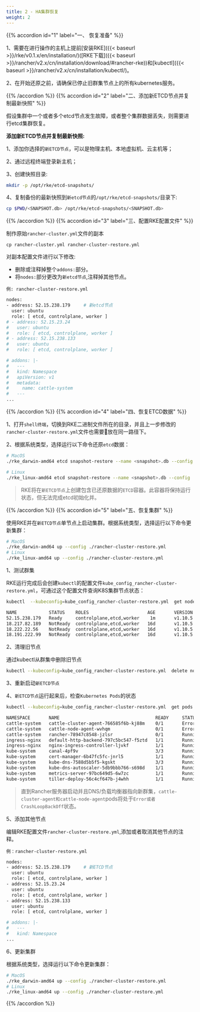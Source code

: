 ```yaml
---
title: 2 - HA集群恢复
weight: 2
---
```


{{% accordion id="1" label="一、 恢复准备" %}}

1、需要在进行操作的主机上提前[安装RKE]({{< baseurl >}}/rke/v0.1.x/en/installation/)([RKE下载]({{< baseurl >}}/rancher/v2.x/cn/installation/download/#rancher-rke))和[kubectl]({{< baseurl >}}/rancher/v2.x/cn/installation/kubectl/)。

2、在开始还原之前，请确保已停止旧群集节点上的所有kubernetes服务。

{{% /accordion %}}
{{% accordion id="2" label="二、添加新ETCD节点并复制最新快照" %}}

假设集群中一个或者多个etcd节点发生故障，或者整个集群数据丢失，则需要进行etcd集群恢复。

**添加新ETCD节点并复制最新快照:**

1、添加你选择的`新ETCD节点`，可以是物理主机、本地虚拟机、云主机等；

2、通过远程终端登录新主机；

3、创建快照目录:

```bash
mkdir -p /opt/rke/etcd-snapshots/
```

4、复制备份的最新快照到`新etcd节点`的`/opt/rke/etcd-snapshots/`目录下:

```bash
cp $PWD/<SNAPSHOT.db> /opt/rke/etcd-snapshots/<SNAPSHOT.db>
```

{{% /accordion %}}
{{% accordion id="3" label="三、配置RKE配置文件" %}}

制作原始`rancher-cluster.yml`文件的副本

`cp rancher-cluster.yml rancher-cluster-restore.yml`

对副本配置文件进行以下修改:

- 删除或注释掉整个`addons:`部分。
- 将`nodes:`部分更改为`新etcd节点`,注释掉其他节点。

`例: rancher-cluster-restore.yml`

```bash
nodes:
- address: 52.15.238.179     # 新etcd节点
  user: ubuntu
  role: [ etcd, controlplane, worker ]
# - address: 52.15.23.24
#   user: ubuntu
#   role: [ etcd, controlplane, worker ]
# - address: 52.15.238.133
#   user: ubuntu
#   role: [ etcd, controlplane, worker ]

# addons: |-
#   ---
#   kind: Namespace
#   apiVersion: v1
#   metadata:
#     name: cattle-system
#   ---
...
```

{{% /accordion %}}
{{% accordion id="4" label="四、恢复ETCD数据" %}}

1、打开`shell终端`，切换到RKE二进制文件所在的目录，并且上一步修改的`rancher-cluster-restore.yml`文件也需要放在同一路径下。

2、根据系统类型，选择运行以下命令还原`etcd`数据：

```bash
# MacOS
./rke_darwin-amd64 etcd snapshot-restore --name <snapshot>.db --config ./rancher-cluster-restore.yml

# Linux
./rke_linux-amd64 etcd snapshot-restore --name <snapshot>.db --config ./rancher-cluster-restore.yml
```

>RKE将在`新ETCD节点`上创建包含已还原数据的`ETCD`容器。此容器将保持运行状态，但无法完成etcd初始化并。

{{% /accordion %}}
{{% accordion id="5" label="五、恢复集群" %}}

使用RKE并在`新ETCD节点`单节点上启动集群。根据系统类型，选择运行以下命令更新集群：

```bash
# MacOS
./rke_darwin-amd64 up --config ./rancher-cluster-restore.yml
# Linux
./rke_linux-amd64 up --config ./rancher-cluster-restore.yml
```

1、测试群集

RKE运行完成后会创建`kubectl`的配置文件`kube_config_rancher-cluster-restore.yml`，可通过这个配置文件查询K8S集群节点状态：

```bash
kubectl  --kubeconfig=kube_config_rancher-cluster-restore.yml  get nodes

NAME            STATUS    ROLES                      AGE       VERSION
52.15.238.179   Ready     controlplane,etcd,worker    1m       v1.10.5
18.217.82.189   NotReady  controlplane,etcd,worker   16d       v1.10.5
18.222.22.56    NotReady  controlplane,etcd,worker   16d       v1.10.5
18.191.222.99   NotReady  controlplane,etcd,worker   16d       v1.10.5
```

2、清理旧节点

通过kubectl从群集中删除旧节点

```bash
kubectl --kubeconfig=kube_config_rancher-cluster-restore.yml  delete node 18.217.82.189 18.222.22.56 18.191.222.99
```

3、重新启动`新ETCD节点`

4、`新ETCD节点`运行起来后，检查`Kubernetes Pods`的状态

```bash
kubectl --kubeconfig=kube_config_rancher-cluster-restore.yml  get pods --all-namespaces

NAMESPACE       NAME                                    READY     STATUS    RESTARTS   AGE
cattle-system   cattle-cluster-agent-766585f6b-kj88m    0/1       Error     6          4m
cattle-system   cattle-node-agent-wvhqm                 0/1       Error     8          8m
cattle-system   rancher-78947c8548-jzlsr                0/1       Running   1          4m
ingress-nginx   default-http-backend-797c5bc547-f5ztd   1/1       Running   1          4m
ingress-nginx   nginx-ingress-controller-ljvkf          1/1       Running   1          8m
kube-system     canal-4pf9v                             3/3       Running   3          8m
kube-system     cert-manager-6b47fc5fc-jnrl5            1/1       Running   1          4m
kube-system     kube-dns-7588d5b5f5-kgskt               3/3       Running   3          4m
kube-system     kube-dns-autoscaler-5db9bbb766-s698d    1/1       Running   1          4m
kube-system     metrics-server-97bc649d5-6w7zc          1/1       Running   1          4m
kube-system     tiller-deploy-56c4cf647b-j4whh          1/1       Running   1          4m
```

>直到Rancher服务器启动并且DNS/负载均衡器指向新群集，`cattle-cluster-agent和cattle-node-agent`pods将处于`Error或者CrashLoopBackOff`状态。

5、添加其他节点

编辑RKE配置文件`rancher-cluster-restore.yml`,添加或者取消其他节点的注释。

`例：rancher-cluster-restore.yml`

```bash
nodes:
- address: 52.15.238.179     # 新ETCD节点
  user: ubuntu
  role: [ etcd, controlplane, worker ]
- address: 52.15.23.24
  user: ubuntu
  role: [ etcd, controlplane, worker ]
- address: 52.15.238.133
  user: ubuntu
  role: [ etcd, controlplane, worker ]

# addons: |-
#   ---
#   kind: Namespace
...
```

6、更新集群

根据系统类型，选择运行以下命令更新集群：

```bash
# MacOS
./rke_darwin-amd64 up --config ./rancher-cluster-restore.yml
# Linux
./rke_linux-amd64 up --config ./rancher-cluster-restore.yml
```

{{% /accordion %}}